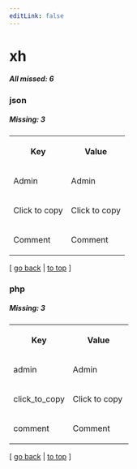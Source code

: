```yaml
---
editLink: false
---
```


# xh

##### All missed: 6


### json

##### Missing: 3

<table width="100%">
<tr><th width="50%">

Key

</th><th width="50%">

Value

</th></tr>
<tr><td width="50%">

Admin

</td><td width="50%">

Admin

</td></tr>
<tr><td width="50%">

Click to copy

</td><td width="50%">

Click to copy

</td></tr>
<tr><td width="50%">

Comment

</td><td width="50%">

Comment

</td></tr>
</table>

[ [go back](../status.md) | [to top](#) ]



### php

##### Missing: 3

<table width="100%">
<tr><th width="50%">

Key

</th><th width="50%">

Value

</th></tr>
<tr><td width="50%">

admin

</td><td width="50%">

Admin

</td></tr>
<tr><td width="50%">

click_to_copy

</td><td width="50%">

Click to copy

</td></tr>
<tr><td width="50%">

comment

</td><td width="50%">

Comment

</td></tr>
</table>

[ [go back](../status.md) | [to top](#) ]


